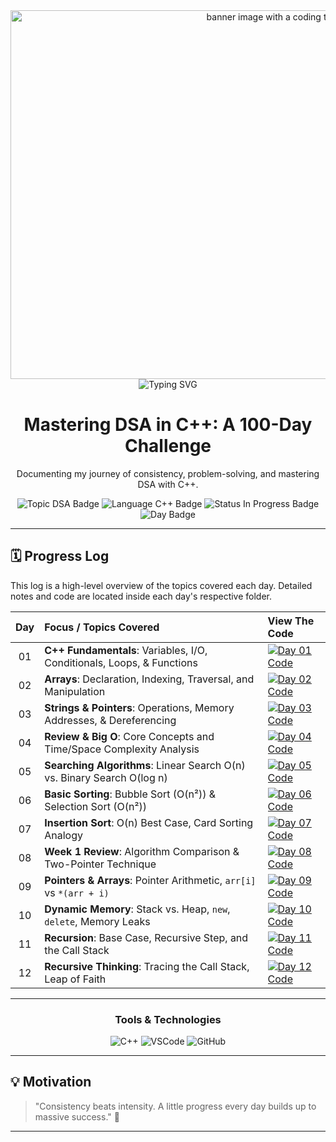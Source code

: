<div align="center">
   <img width="1022" height="590" alt=" banner image with a coding theme and the text 'Development'" src="https://github.com/user-attachments/assets/0bb94ed8-163c-4260-b104-baedd34c4ad9" />
   <img src="https://readme-typing-svg.herokuapp.com?size=30&duration=4000&color=00C2FF&center=true&vCenter=true&width=800&lines=🚀+Mastering+DSA+in+C%2B%2B+%7C+100-Day+Challenge;📚+Building+Logic+One+Day+at+a+Time;🔥+Consistency+%3D+Growth" alt="Typing SVG" />
  <h1>Mastering DSA in C++: A 100-Day Challenge</h1>

  <p>Documenting my journey of consistency, problem-solving, and mastering DSA with C++.</p>

  <p>
    <img src="https://img.shields.io/badge/Topic-Data%20Structures%20%26%20Algorithms-blue?style=for-the-badge" alt="Topic DSA Badge"/>
    <img src="https://img.shields.io/badge/Language-C%2B%2B-blue?style=for-the-badge&logo=c%2B%2B&logoColor=white" alt="Language C++ Badge"/>
    <img src="https://img.shields.io/badge/Status-In%20Progress-green?style=for-the-badge" alt="Status In Progress Badge"/>
    <img src="https://img.shields.io/badge/Day-12%2F100-brightgreen?style=for-the-badge" alt="Day Badge"/>
  </p>

</div>

---

## 🗓️ Progress Log

This log is a high-level overview of the topics covered each day. Detailed notes and code are located inside each day's respective folder.

| Day | Focus / Topics Covered                                                      | View The Code                                                                    |
|:---:|:----------------------------------------------------------------------------|:---------------------------------------------------------------------------------|
| 01  | **C++ Fundamentals**: Variables, I/O, Conditionals, Loops, & Functions      | [![Day 01 Code][shield]](./DAY_1/)                                               |
| 02  | **Arrays**: Declaration, Indexing, Traversal, and Manipulation              | [![Day 02 Code][shield]](./DAY_2/)                                               |
| 03  | **Strings & Pointers**: Operations, Memory Addresses, & Dereferencing       | [![Day 03 Code][shield]](./DAY_3/)                                               |
| 04  | **Review & Big O**: Core Concepts and Time/Space Complexity Analysis        | [![Day 04 Code][shield]](./DAY_4/)                                               |
| 05  | **Searching Algorithms**: Linear Search O(n) vs. Binary Search O(log n)     | [![Day 05 Code][shield]](./DAY_5/)                                               |
| 06  | **Basic Sorting**: Bubble Sort (O(n²)) & Selection Sort (O(n²))             | [![Day 06 Code][shield]](./DAY_6/)                                               |
| 07  | **Insertion Sort**: O(n) Best Case, Card Sorting Analogy                    | [![Day 07 Code][shield]](./DAY_7/)                                               |
| 08  | **Week 1 Review**: Algorithm Comparison & Two-Pointer Technique             | [![Day 08 Code][shield]](./DAY_8/)                                               |
| 09  | **Pointers & Arrays**: Pointer Arithmetic, `arr[i]` vs `*(arr + i)`         | [![Day 09 Code][shield]](./DAY_9/)                                               |
| 10  | **Dynamic Memory**: Stack vs. Heap, `new`, `delete`, Memory Leaks           | [![Day 10 Code][shield]](./DAY10/)                                               |
| 11  | **Recursion**: Base Case, Recursive Step, and the Call Stack                | [![Day 11 Code][shield]](./DAY_11/)                                              |
| 12  | **Recursive Thinking**: Tracing the Call Stack, Leap of Faith               | [![Day 12 Code][shield]](./DAY_12/)                                              |
---

<div align="center">
  <h3>Tools & Technologies</h3>
  <p>
    <img src="https://img.shields.io/badge/C%2B%2B-00599C?style=for-the-badge&logo=c%2B%2B&logoColor=white" alt="C++"/>
    <img src="https://img.shields.io/badge/Visual_Studio_Code-007ACC?style=for-the-badge&logo=visual-studio-code&logoColor=white" alt="VSCode"/>
    <img src="https://img.shields.io/badge/GitHub-181717?style=for-the-badge&logo=github&logoColor=white" alt="GitHub"/>
  </p>
</div>

---
## 💡 Motivation  

> "Consistency beats intensity. A little progress every day builds up to massive success." 🚀  

---

[shield]: https://img.shields.io/badge/Code-►-9cf?style=for-the-badge&logo=github

